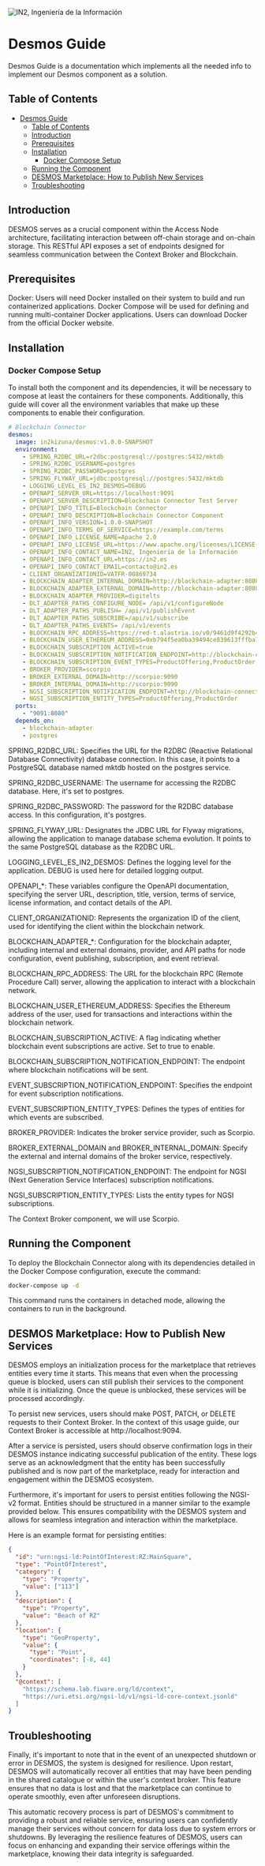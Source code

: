 ![IN2, Ingeniería de la Información](../assets/images/in2-logo.png)

# Desmos Guide

Desmos Guide is a documentation which implements all the needed info to implement our Desmos component as a solution.

## Table of Contents
<!-- TOC -->
- [Desmos Guide](#desmos-guide)
  - [Table of Contents](#table-of-contents)
  - [Introduction](#introduction)
  - [Prerequisites](#prerequisites)
  - [Installation](#installation)
    - [Docker Compose Setup](#docker-compose-setup)
  - [Running the Component](#running-the-component)
  - [DESMOS Marketplace: How to Publish New Services](#desmos-marketplace-how-to-publish-new-services)
  - [Troubleshooting](#troubleshooting)
<!-- /TOC -->

## Introduction

DESMOS serves as a crucial component within the Access Node architecture, facilitating interaction between off-chain storage and on-chain storage. This RESTful API exposes a set of endpoints designed for seamless communication between the Context Broker and Blockchain.

## Prerequisites

Docker: Users will need Docker installed on their system to build and run containerized applications. Docker Compose will be used for defining and running multi-container Docker applications. Users can download Docker from the official Docker website.

## Installation

### Docker Compose Setup

To install both the component and its dependencies, it will be necessary to compose at least the containers for these components. Additionally, this guide will cover all the environment variables that make up these components to enable their configuration.

```yaml
# Blockchain Connector
desmos:
  image: in2kizuna/desmos:v1.0.0-SNAPSHOT
  environment:
    - SPRING_R2DBC_URL=r2dbc:postgresql://postgres:5432/mktdb
    - SPRING_R2DBC_USERNAME=postgres
    - SPRING_R2DBC_PASSWORD=postgres
    - SPRING_FLYWAY_URL=jdbc:postgresql://postgres:5432/mktdb
    - LOGGING_LEVEL_ES_IN2_DESMOS=DEBUG
    - OPENAPI_SERVER_URL=https://localhost:9091
    - OPENAPI_SERVER_DESCRIPTION=Blockchain Connector Test Server
    - OPENAPI_INFO_TITLE=Blockchain Connector
    - OPENAPI_INFO_DESCRIPTION=Blockchain Connector Component
    - OPENAPI_INFO_VERSION=1.0.0-SNAPSHOT
    - OPENAPI_INFO_TERMS_OF_SERVICE=https://example.com/terms
    - OPENAPI_INFO_LICENSE_NAME=Apache 2.0
    - OPENAPI_INFO_LICENSE_URL=https://www.apache.org/licenses/LICENSE-2.0.html
    - OPENAPI_INFO_CONTACT_NAME=IN2, Ingeniería de la Información
    - OPENAPI_INFO_CONTACT_URL=https://in2.es
    - OPENAPI_INFO_CONTACT_EMAIL=contacto@in2.es
    - CLIENT_ORGANIZATIONID=VATFR-00869734
    - BLOCKCHAIN_ADAPTER_INTERNAL_DOMAIN=http://blockchain-adapter:8080
    - BLOCKCHAIN_ADAPTER_EXTERNAL_DOMAIN=http://blockchain-adapter:8080
    - BLOCKCHAIN_ADAPTER_PROVIDER=digitelts
    - DLT_ADAPTER_PATHS_CONFIGURE_NODE= /api/v1/configureNode
    - DLT_ADAPTER_PATHS_PUBLISH= /api/v1/publishEvent
    - DLT_ADAPTER_PATHS_SUBSCRIBE=/api/v1/subscribe
    - DLT_ADAPTER_PATHS_EVENTS= /api/v1/events
    - BLOCKCHAIN_RPC_ADDRESS=https://red-t.alastria.io/v0/9461d9f4292b41230527d57ee90652a6
    - BLOCKCHAIN_USER_ETHEREUM_ADDRESS=0xb794f5ea0ba39494ce839613fffba74279579268
    - BLOCKCHAIN_SUBSCRIPTION_ACTIVE=true
    - BLOCKCHAIN_SUBSCRIPTION_NOTIFICATION_ENDPOINT=http://blockchain-connector:8080/notifications/dlt
    - BLOCKCHAIN_SUBSCRIPTION_EVENT_TYPES=ProductOffering,ProductOrder
    - BROKER_PROVIDER=scorpio
    - BROKER_EXTERNAL_DOMAIN=http://scorpio:9090
    - BROKER_INTERNAL_DOMAIN=http://scorpio:9090
    - NGSI_SUBSCRIPTION_NOTIFICATION_ENDPOINT=http://blockchain-connector:8080/notifications/broker
    - NGSI_SUBSCRIPTION_ENTITY_TYPES=ProductOffering,ProductOrder
  ports:
    - "9091:8080"
  depends_on:
    - blockchain-adapter
    - postgres
 ```

SPRING_R2DBC_URL: Specifies  the URL for  the R2DBC (Reactive Relational  Database  Connectivity) database  connection. In this case, it  points  to a PostgreSQL database  named  mktdb  hosted  on  the  postgres  service.

SPRING_R2DBC_USERNAME: The  username  for  accessing  the R2DBC database. Here, it's set to  postgres.

SPRING_R2DBC_PASSWORD: The  password  for  the R2DBC database  access. In this  configuration, it's  postgres.

SPRING_FLYWAY_URL: Designates  the JDBC URL for  Flyway  migrations, allowing  the  application  to  manage  database  schema  evolution. It  points  to  the  same PostgreSQL database as the R2DBC URL.

LOGGING_LEVEL_ES_IN2_DESMOS: Defines the  logging  level  for  the  application. DEBUG is  used  here  for  detailed  logging output.

OPENAPI_*: These variables configure the  OpenAPI  documentation, specifying  the server URL, description, title, version, terms  of  service, license  information, and contact  details  of  the API.

CLIENT_ORGANIZATIONID: Represents  the  organization ID of  the  client, used  for  identifying  the  client  within  the  blockchain  network.

BLOCKCHAIN_ADAPTER_*: Configuration  for  the  blockchain  adapter, including  internal and external  domains, provider, and API paths  for  node  configuration, event  publishing, subscription, and event  retrieval.

BLOCKCHAIN_RPC_ADDRESS: The URL for  the  blockchain RPC (Remote Procedure  Call) server, allowing  the  application  to  interact  with a blockchain  network.

BLOCKCHAIN_USER_ETHEREUM_ADDRESS: Specifies  the Ethereum address  of  the  user, used  for  transactions and interactions  within  the  blockchain  network.

BLOCKCHAIN_SUBSCRIPTION_ACTIVE: A flag  indicating  whether  blockchain  event  subscriptions are active. Set to true to  enable.

BLOCKCHAIN_SUBSCRIPTION_NOTIFICATION_ENDPOINT: The  endpoint  where  blockchain  notifications  will be sent.

EVENT_SUBSCRIPTION_NOTIFICATION_ENDPOINT: Specifies  the  endpoint  for  event  subscription  notifications.

EVENT_SUBSCRIPTION_ENTITY_TYPES: Defines the  types  of  entities  for  which  events are subscribed.

BROKER_PROVIDER: Indicates  the  broker  service  provider, such as Scorpio.

BROKER_EXTERNAL_DOMAIN and BROKER_INTERNAL_DOMAIN: Specify  the  external and internal  domains  of  the  broker  service, respectively.

NGSI_SUBSCRIPTION_NOTIFICATION_ENDPOINT: The  endpoint  for NGSI (Next Generation  Service Interfaces) subscription  notifications.

NGSI_SUBSCRIPTION_ENTITY_TYPES: Lists  the  entity  types  for NGSI subscriptions.

The  Context  Broker  component, we  will use Scorpio.

## Running the Component

To deploy the Blockchain Connector along with its dependencies detailed in the Docker Compose configuration, execute the command:

```bash
docker-compose up -d
```

This command runs the containers in detached mode, allowing the containers to run in the background.

## DESMOS Marketplace: How to Publish New Services


DESMOS employs  an  initialization  process  for  the  marketplace  that  retrieves  entities  every time it  starts. This  means  that  even  when  the  processing  queue  is  blocked, users can still  publish  their  services  to  the  component  while  it  is  initializing. Once the  queue  is  unblocked, these  services  will be processed  accordingly.

To  persist new services, users  should  make POST, PATCH, or DELETE requests  to  their  Context  Broker. In the  context  of  this  usage guide, our  Context  Broker  is  accessible at http://localhost:9094.

After a service  is  persisted, users  should observe confirmation logs in their DESMOS instance  indicating  successful  publication  of  the  entity. These logs serve as an  acknowledgment  that  the  entity has been  successfully  published and is  now  part  of  the  marketplace, ready  for  interaction and engagement  within  the DESMOS ecosystem.

Furthermore, it's  important  for  users  to  persist  entities  following  the NGSI-v2 format. Entities  should be structured in a manner similar to  the  example  provided  below. This  ensures  compatibility  with  the DESMOS system and allows  for  seamless  integration and interaction  within  the  marketplace.

Here is  an  example  format  for  persisting  entities:

```json
{
  "id": "urn:ngsi-ld:PointOfInterest:RZ:MainSquare",
  "type": "PointOfInterest",
  "category": {
    "type": "Property",
    "value": ["113"]
  },
  "description": {
    "type": "Property",
    "value": "Beach of RZ"
  },
  "location": {
    "type": "GeoProperty",
    "value": {
      "type": "Point",
      "coordinates": [-8, 44]
    }
  },
  "@context": [
    "https://schema.lab.fiware.org/ld/context",
    "https://uri.etsi.org/ngsi-ld/v1/ngsi-ld-core-context.jsonld"
  ]
}
```

## Troubleshooting

Finally, it's  important  to note that in the  event  of  an  unexpected shutdown or error in DESMOS, the  system  is  designed  for  resilience. Upon  restart, DESMOS will  automatically  recover  all  entities  that  may  have  been  pending in the  shared catalogue or  within  the  user's  context  broker. This  feature  ensures  that no data is  lost and that  the  marketplace can continue to  operate  smoothly, even after unforeseen  disruptions.

This  automatic  recovery  process  is  part  of  DESMOS's  commitment  to  providing a robust and reliable  service, ensuring  users can confidently  manage  their  services  without  concern  for data loss  due  to  system  errors  or  shutdowns. By  leveraging  the  resilience  features  of DESMOS, users can focus  on  enhancing and expanding  their  service  offerings  within  the  marketplace, knowing  their data integrity  is  safeguarded.

